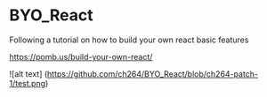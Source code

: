 # BYO_React

Following a tutorial on how to build your own react basic features

https://pomb.us/build-your-own-react/

![alt text] (https://github.com/ch264/BYO_React/blob/ch264-patch-1/test.png)
